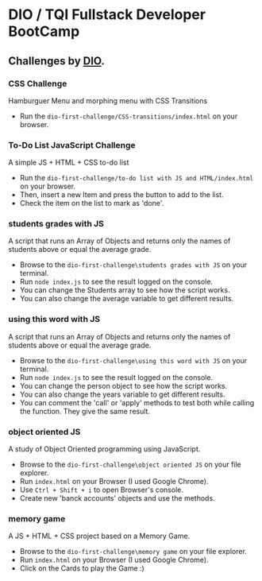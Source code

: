 # DIO / TQI Fullstack Developer BootCamp
## Challenges by [DIO](https://www.dio.me/).

### CSS Challenge
Hamburguer Menu and morphing menu with CSS Transitions
- Run the ```dio-first-challenge/CSS-transitions/index.html``` on your browser.

### To-Do List JavaScript Challenge
A simple JS + HTML + CSS to-do list
- Run the ```dio-first-challenge/to-do list with JS and HTML/index.html``` on your browser.
- Then, insert a new Item and press the button to add to the list.
- Check the item on the list to mark as 'done'.

### students grades with JS
A script that runs an Array of Objects and returns only the names of students above or equal the average grade.
- Browse to the ```dio-first-challenge\students grades with JS``` on your terminal.
- Run ```node index.js``` to see the result logged on the console.
- You can change the Students array to see how the script works.
- You can also change the average variable to get different results.

### using this word with JS
A script that runs an Array of Objects and returns only the names of students above or equal the average grade.
- Browse to the ```dio-first-challenge\using this word with JS``` on your terminal.
- Run ```node index.js``` to see the result logged on the console.
- You can change the person object to see how the script works.
- You can also change the years variable to get different results.
- You can comment the 'call' or 'apply' methods to test both while calling the function. They give the same result.

### object oriented JS
A study of Object Oriented programming using JavaScript.
- Browse to the ```dio-first-challenge\object oriented JS``` on your file explorer.
- Run ```index.html``` on your Browser (I used Google Chrome).
- Use ```Ctrl + Shift + i``` to open Browser's console.
- Create new 'banck accounts' objects and use the methods.

### memory game
A JS + HTML + CSS project based on a Memory Game.
- Browse to the ```dio-first-challenge\memory game``` on your file explorer.
- Run ```index.html``` on your Browser (I used Google Chrome).
- Click on the Cards to play the Game :)